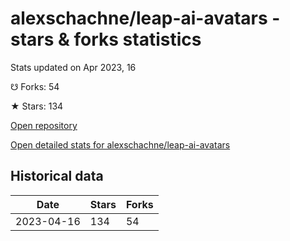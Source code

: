 # alexschachne/leap-ai-avatars - stars & forks statistics

Stats updated on Apr 2023, 16

☋ Forks: 54

★ Stars: 134

[Open repository](https://github.com/alexschachne/leap-ai-avatars)

[Open detailed stats for alexschachne/leap-ai-avatars](https://reviewgithub.com/rep/alexschachne/leap-ai-avatars)

## Historical data
| Date | Stars | Forks |
|------|-------|-------|
| 2023-04-16 | 134 | 54 | 

